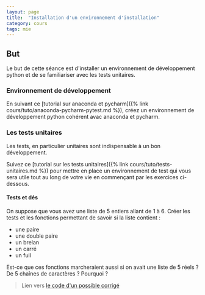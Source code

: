 ```yaml
---
layout: page
title:  "Installation d'un environnement d'installation"
category: cours
tags: mie
---
```


## But

Le but de cette séance est d'installer un environnement de développement python et de se familiariser avec les tests unitaires.



### Environnement de développement

En suivant ce [tutorial sur anaconda et pycharm]({% link cours/tuto/anaconda-pycharm-pytest.md %}), créez un environnement de développement python cohérent avac anaconda et pycharm.

### Les tests unitaires

Les tests, en particulier unitaires sont indispensable à un bon développement.

Suivez ce [tutorial sur les tests unitaires]({% link cours/tuto/tests-unitaires.md %}) pour mettre en place un environnement de test qui vous sera utile tout au long de votre vie en commençant par les exercices ci-dessous.


#### Tests et dés


On suppose que vous avez une liste de 5 entiers allant de 1 à 6. Créer les tests et les fonctions permettant de savoir si la liste contient :
  
  - une paire
  - une double paire
  - un brelan
  - un carré
  - un full

Est-ce que ces fonctions marcheraient aussi si on avait une liste de 5 réels ? De 5 chaînes de caractères ? Pourquoi ?


> Lien vers [le code d'un possible corrigé](https://github.com/FrancoisBrucker/cours_informatique/tree/master/docs/cours/mie/code_installation_environnement)
